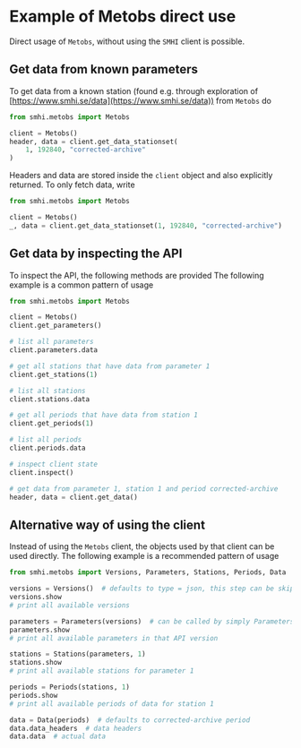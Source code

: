 # Example of Metobs direct use

Direct usage of `Metobs`, without using the `SMHI` client is possible.

## Get data from known parameters

To get data from a known station (found e.g. through exploration of
[https://www.smhi.se/data](https://www.smhi.se/data)) from `Metobs` do

```python
from smhi.metobs import Metobs

client = Metobs()
header, data = client.get_data_stationset(
    1, 192840, "corrected-archive"
)
```

Headers and data are stored inside the `client` object and also
explicitly returned.
To only fetch data, write

```python
from smhi.metobs import Metobs

client = Metobs()
_, data = client.get_data_stationset(1, 192840, "corrected-archive")
```

## Get data by inspecting the API

To inspect the API, the following methods are provided
The following example is a common pattern of usage

```python
from smhi.metobs import Metobs

client = Metobs()
client.get_parameters()

# list all parameters
client.parameters.data

# get all stations that have data from parameter 1
client.get_stations(1)

# list all stations
client.stations.data

# get all periods that have data from station 1
client.get_periods(1)

# list all periods
client.periods.data

# inspect client state
client.inspect()

# get data from parameter 1, station 1 and period corrected-archive
header, data = client.get_data()
```

## Alternative way of using the client

Instead of using the `Metobs` client, the objects used by that client can be
used directly. The following example is a recommended pattern of usage

```python
from smhi.metobs import Versions, Parameters, Stations, Periods, Data

versions = Versions()  # defaults to type = json, this step can be skipped
versions.show
# print all available versions

parameters = Parameters(versions)  # can be called by simply Parameters()
parameters.show
# print all available parameters in that API version

stations = Stations(parameters, 1)
stations.show
# print all available stations for parameter 1

periods = Periods(stations, 1)
periods.show
# print all available periods of data for station 1

data = Data(periods)  # defaults to corrected-archive period
data.data_headers  # data headers
data.data  # actual data
```
